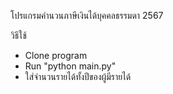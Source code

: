 โปรแกรมคำนวนภาษีเงินได้บุคคลธรรมดา 2567

วิธีใช้
- Clone program
- Run "python main.py"
- ใส่จำนวนรายได้ทั้งปีของผู้มีรายได้

